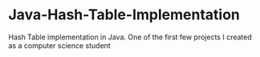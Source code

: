 # Java-Hash-Table-Implementation
Hash Table implementation in Java. One of the first few projects I created as a computer science student

